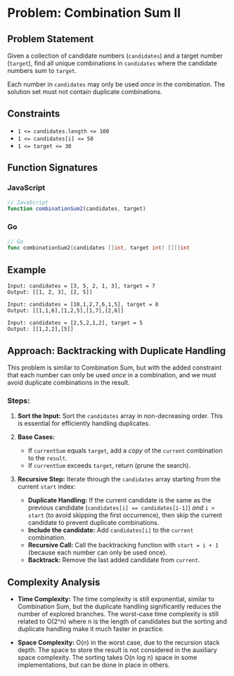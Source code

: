 # Problem: Combination Sum II

## Problem Statement

Given a collection of candidate numbers (`candidates`) and a target number (`target`), find all unique combinations in `candidates` where the candidate numbers sum to `target`.

Each number in `candidates` may only be used *once* in the combination. The solution set must not contain duplicate combinations.

## Constraints

*   `1 <= candidates.length <= 100`
*   `1 <= candidates[i] <= 50`
*   `1 <= target <= 30`

## Function Signatures

### JavaScript

```javascript
// JavaScript
function combinationSum2(candidates, target)
```

### Go
```go
// Go
func combinationSum2(candidates []int, target int) [][]int
```

## Example 

```
Input: candidates = [3, 5, 2, 1, 3], target = 7
Output: [[1, 2, 3], [2, 5]]

Input: candidates = [10,1,2,7,6,1,5], target = 8
Output: [[1,1,6],[1,2,5],[1,7],[2,6]]

Input: candidates = [2,5,2,1,2], target = 5
Output: [[1,2,2],[5]]
```
## Approach: Backtracking with Duplicate Handling

This problem is similar to Combination Sum, but with the added constraint that each number can only be used *once* in a combination, and we must avoid duplicate combinations in the result.

### Steps:

1.  **Sort the Input:** Sort the `candidates` array in non-decreasing order. This is essential for efficiently handling duplicates.

2.  **Base Cases:**
    *   If `currentSum` equals `target`, add a *copy* of the `current` combination to the `result`.
    *   If `currentSum` exceeds `target`, return (prune the search).

3.  **Recursive Step:** Iterate through the `candidates` array starting from the current `start` index:
    *   **Duplicate Handling:** If the current candidate is the same as the previous candidate (`candidates[i] == candidates[i-1]`) *and* `i > start` (to avoid skipping the first occurrence), then skip the current candidate to prevent duplicate combinations.
    *   **Include the candidate:** Add `candidates[i]` to the `current` combination.
    *   **Recursive Call:** Call the backtracking function with `start = i + 1` (because each number can only be used once).
    *   **Backtrack:** Remove the last added candidate from `current`.

## Complexity Analysis

*   **Time Complexity:** The time complexity is still exponential, similar to Combination Sum, but the duplicate handling significantly reduces the number of explored branches. The worst-case time complexity is still related to O(2^n) where n is the length of candidates but the sorting and duplicate handling make it much faster in practice.

*   **Space Complexity:** O(n) in the worst case, due to the recursion stack depth. The space to store the result is not considered in the auxiliary space complexity. The sorting takes O(n log n) space in some implementations, but can be done in place in others.